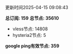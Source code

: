 更新时间2025-04-15 09:08:43

**总订阅: 159**
**总节点: 35610**
- vless节点: 14808
- hysteria2节点: 5

**google ping有效节点: 359**
